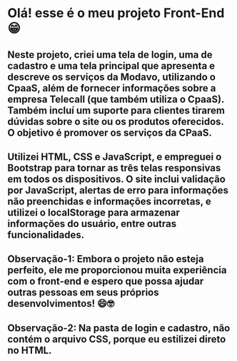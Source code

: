 # Olá! esse é o meu projeto Front-End 😁</br>
## Neste projeto, criei uma tela de login, uma de cadastro e uma tela principal que apresenta e descreve os serviços da Modavo, utilizando o CpaaS, além de fornecer informações sobre a empresa Telecall (que também utiliza o CpaaS). Também incluí um suporte para clientes tirarem dúvidas sobre o site ou os produtos oferecidos. O objetivo é promover os serviços da CPaaS.

## Utilizei HTML, CSS e JavaScript, e empreguei o Bootstrap para tornar as três telas responsivas em todos os dispositivos. O site inclui validação por JavaScript, alertas de erro para informações não preenchidas e informações incorretas, e utilizei o localStorage para armazenar informações do usuário, entre outras funcionalidades.</br>

## Observação-1: Embora o projeto não esteja perfeito, ele me proporcionou muita experiência com o front-end e espero que possa ajudar outras pessoas em seus próprios desenvolvimentos! 😄🤓
## Observação-2: Na pasta de login e cadastro, não contém o arquivo CSS, porque eu estilizei direto no HTML.
